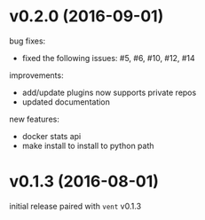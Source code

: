 # v0.2.0 (2016-09-01)

bug fixes:
 - fixed the following issues: #5, #6, #10, #12, #14

improvements:
 - add/update plugins now supports private repos
 - updated documentation

new features:
 - docker stats api
 - make install to install to python path

# v0.1.3 (2016-08-01)

initial release paired with `vent` v0.1.3
